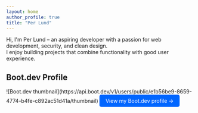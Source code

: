 ```yaml
---
layout: home
author_profile: true
title: "Per Lund"
---
```


Hi, I'm Per Lund – an aspiring developer with a passion for web development, security, and clean design.  
I enjoy building projects that combine functionality with good user experience.

## Boot.dev Profile

<div style="margin-top: 1rem;">
  ![Boot.dev thumbnail](https://api.boot.dev/v1/users/public/e1b56be9-8659-4774-b4fe-c892ac51d41a/thumbnail)
  <a href="https://www.boot.dev/u/desertedfail01" target="_blank" 
     style="display:inline-block; padding:0.5rem 1rem; background-color:#0066ff; color:white; border-radius:5px; text-decoration:none;">
    View my Boot.dev profile →
  </a>
</div>
